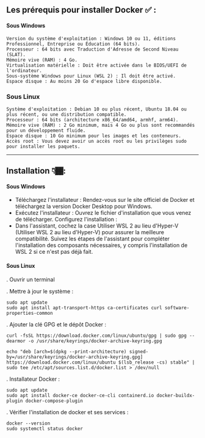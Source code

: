 ## Les prérequis pour installer Docker ✅ : 
#### Sous Windows
```
Version du système d'exploitation : Windows 10 ou 11, éditions Professionnel, Entreprise ou Éducation (64 bits).
Processeur : 64 bits avec Traduction d'Adresse de Second Niveau (SLAT).
Mémoire vive (RAM) : 4 Go.
Virtualisation matérielle : Doit être activée dans le BIOS/UEFI de l'ordinateur.
Sous-système Windows pour Linux (WSL 2) : Il doit être activé.
Espace disque : Au moins 20 Go d'espace libre disponible.
```
### Sous Linux 
```
Système d'exploitation : Debian 10 ou plus récent, Ubuntu 18.04 ou plus récent, ou une distribution compatible. 
Processeur : 64 bits (architecture x86_64/amd64, armhf, arm64). 
Mémoire vive (RAM) : 2 Go minimum, mais 4 Go ou plus sont recommandés pour un développement fluide. 
Espace disque : 10 Go minimum pour les images et les conteneurs. 
Accès root : Vous devez avoir un accès root ou les privilèges sudo pour installer les paquets. 
```
<hr>

## Installation 👇🏾: 
#### Sous Windows
- Téléchargez l'installateur : Rendez-vous sur le site officiel de Docker et téléchargez la version Docker Desktop pour Windows. 
- Exécutez l'installateur : Ouvrez le fichier d'installation que vous venez de télécharger. 
Configurez l'installation :
- Dans l'assistant, cochez la case Utiliser WSL 2 au lieu d'Hyper-V (Utiliser WSL 2 au lieu d'Hyper-V) pour assurer la meilleure compatibilité. 
Suivez les étapes de l'assistant pour compléter l'installation des composants nécessaires, y compris l'installation de WSL 2 si ce n'est pas déjà fait.

#### Sous Linux 
. Ouvrir un terminal 

. Mettre à jour le système :
```
sudo apt update
sudo apt install apt-transport-https ca-certificates curl software-properties-common
```
. Ajouter la clé GPG et le dépôt Docker :
```
curl -fsSL https://download.docker.com/linux/ubuntu/gpg | sudo gpg --dearmor -o /usr/share/keyrings/docker-archive-keyring.gpg
```
```
echo "deb [arch=$(dpkg --print-architecture) signed-by=/usr/share/keyrings/docker-archive-keyring.gpg] https://download.docker.com/linux/ubuntu $(lsb_release -cs) stable" | sudo tee /etc/apt/sources.list.d/docker.list > /dev/null
```
. Installateur Docker : 
```
sudo apt update
sudo apt install docker-ce docker-ce-cli containerd.io docker-buildx-plugin docker-compose-plugin
```
. Vérifier l'installation de docker et ses services : 
```
docker --version
sudo systemctl status docker
```
